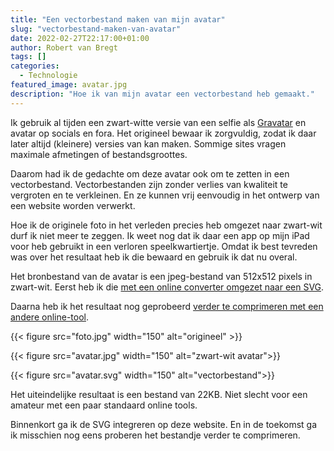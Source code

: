 ```yaml
---
title: "Een vectorbestand maken van mijn avatar"
slug: "vectorbestand-maken-van-avatar"
date: 2022-02-27T22:17:00+01:00
author: Robert van Bregt
tags: []
categories:
  - Technologie
featured_image: avatar.jpg
description: "Hoe ik van mijn avatar een vectorbestand heb gemaakt."
---
```


Ik gebruik al tijden een zwart-witte versie van een selfie als [Gravatar][gravatar] en avatar op socials en fora. Het origineel bewaar ik zorgvuldig, zodat ik daar later altijd (kleinere) versies van kan maken. Sommige sites vragen maximale afmetingen of bestandsgroottes.

Daarom had ik de gedachte om deze avatar ook om te zetten in een vectorbestand. Vectorbestanden zijn zonder verlies van kwaliteit te vergroten en te verkleinen. En ze kunnen vrij eenvoudig in het ontwerp van een website worden verwerkt.

Hoe ik de originele foto in het verleden precies heb omgezet naar zwart-wit durf ik niet meer te zeggen. Ik weet nog dat ik daar een app op mijn iPad voor heb gebruikt in een verloren speelkwartiertje. Omdat ik best tevreden was over het resultaat heb ik die bewaard en gebruik ik dat nu overal.

Het bronbestand van de avatar is een jpeg-bestand van 512x512 pixels in zwart-wit. Eerst heb ik die [met een online converter omgezet naar een SVG](https://www.svgcreator.com/).

Daarna heb ik het resultaat nog geprobeerd [verder te comprimeren met een andere online-tool](https://www.svgminify.com/).

{{< figure src="foto.jpg" width="150" alt="origineel" >}}

{{< figure src="avatar.jpg" width="150" alt="zwart-wit avatar">}}

{{< figure src="avatar.svg" width="150" alt="vectorbestand">}}

Het uiteindelijke resultaat is een bestand van 22KB. Niet slecht voor een amateur met een paar standaard online tools.

Binnenkort ga ik de SVG integreren op deze website. En in de toekomst ga ik misschien nog eens proberen het bestandje verder te comprimeren.

[gravatar]: https://gravatar.com/